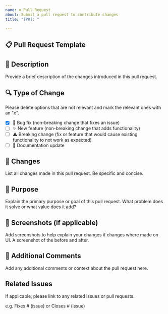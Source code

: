 ```yaml
---
name: ⚙️ Pull Request
about: Submit a pull request to contribute changes
title: "[PR]: "

---
```


## 📋 Pull Request Template

## 📝 Description

Provide a brief description of the changes introduced in this pull request.

## 🔍 Type of Change

Please delete options that are not relevant and mark the relevant ones with an "x".

- [x] 🐛 Bug fix (non-breaking change that fixes an issue)
- [ ] ✨ New feature (non-breaking change that adds functionality)
- [ ] ⚠️ Breaking change (fix or feature that would cause existing functionality to not work as expected)
- [ ] 📝 Documentation update

## 🔄 Changes

List all changes made in this pull request. Be specific and concise.

## 🎯 Purpose

Explain the primary purpose or goal of this pull request. What problem does it solve or what value does it add?

## 📸 Screenshots (if applicable)

Add screenshots to help explain your changes if changes where made on UI. A screenshot of the before and after.

## 💬 Additional Comments

Add any additional comments or context about the pull request here.

## Related Issues

If applicable, please link to any related issues or pull requests.

e.g. Fixes # (issue) or Closes # (issue)
